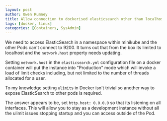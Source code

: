 ```yaml
---
layout: post
author: Owen Rumney
title: Allow connection to dockerised elasticsearch other than localhost
tags: [docker, linux]
categories: [Containers, SysAdmin]
---
```


We need to access ElasticSearch in a namespace within minikube and the other Pods can't connect to 9200. It turns out that from the box its limited to localhost and the `network.host` property needs updating.

Setting `network.host` in the `elasticsearch.yml` configuration file on a docker container will put the instance into "Production" mode which will invoke a load of limit checks including, but not limited to the number of threads allocated for a user.

To my knowledge setting `ulimit`s in Docker isn't trivial so another way to expose ElasticSearch to other pods is required.

The answer appears to be, set `http.host: 0.0.0.0` so that its listening on all interfaces. This will allow you to stay as a development instance without all the ulimit issues stopping startup and you can access outside of the Pod.
